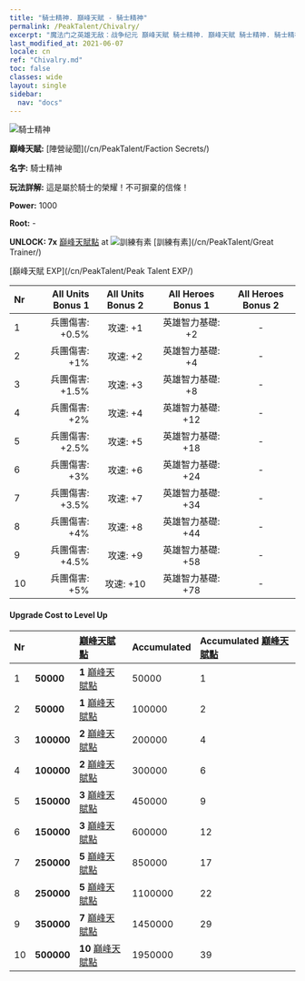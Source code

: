 ```yaml
---
title: "騎士精神. 巔峰天賦 - 騎士精神"
permalink: /PeakTalent/Chivalry/
excerpt: "魔法门之英雄无敌：战争纪元 巔峰天賦 騎士精神. 巔峰天賦 騎士精神. 騎士精神"
last_modified_at: 2021-06-07
locale: cn
ref: "Chivalry.md"
toc: false
classes: wide
layout: single
sidebar:
  nav: "docs"
---
```


  ![騎士精神](/images/pt/talent_3006.png)

  **巔峰天賦:** [陣營祕聞](/cn/PeakTalent/Faction Secrets/)

  **名字:** 騎士精神

  **玩法詳解:** 這是屬於騎士的榮耀！不可摒棄的信條！

  **Power:** 1000

  **Root:** -

  **UNLOCK: 7x** [巔峰天賦點](/cn/Items/con_934/) at ![訓練有素](/images/pt/talent_3001.png) [訓練有素](/cn/PeakTalent/Great Trainer/)

  [巔峰天賦 EXP](/cn/PeakTalent/Peak Talent EXP/)

  | Nr | All Units Bonus 1 | All Units Bonus 2 | All Heroes Bonus 1 | All Heroes Bonus 2 |
  |:---|--------------:|:-------------:|:-------------:|:-------------:|
  | 1 | 兵團傷害: +0.5% | 攻速: +1 | 英雄智力基礎: +2 | - |
  | 2 | 兵團傷害: +1% | 攻速: +2 | 英雄智力基礎: +4 | - |
  | 3 | 兵團傷害: +1.5% | 攻速: +3 | 英雄智力基礎: +8 | - |
  | 4 | 兵團傷害: +2% | 攻速: +4 | 英雄智力基礎: +12 | - |
  | 5 | 兵團傷害: +2.5% | 攻速: +5 | 英雄智力基礎: +18 | - |
  | 6 | 兵團傷害: +3% | 攻速: +6 | 英雄智力基礎: +24 | - |
  | 7 | 兵團傷害: +3.5% | 攻速: +7 | 英雄智力基礎: +34 | - |
  | 8 | 兵團傷害: +4% | 攻速: +8 | 英雄智力基礎: +44 | - |
  | 9 | 兵團傷害: +4.5% | 攻速: +9 | 英雄智力基礎: +58 | - |
  | 10 | 兵團傷害: +5% | 攻速: +10 | 英雄智力基礎: +78 | - |


#### Upgrade Cost to Level Up

  | Nr | <i class="fas fa-coins"/> | [巔峰天賦點](/cn/Items/con_934/) | Accumulated <i class="fas fa-coins"/> | Accumulated [巔峰天賦點](/cn/Items/con_934/) |
  |:---|:--------------|:-------------|:-------------|:-------------|
  | 1 | **50000** | **1** [巔峰天賦點](/cn/Items/con_934/) | 50000 | 1 |
  | 2 | **50000** | **1** [巔峰天賦點](/cn/Items/con_934/) | 100000 | 2 |
  | 3 | **100000** | **2** [巔峰天賦點](/cn/Items/con_934/) | 200000 | 4 |
  | 4 | **100000** | **2** [巔峰天賦點](/cn/Items/con_934/) | 300000 | 6 |
  | 5 | **150000** | **3** [巔峰天賦點](/cn/Items/con_934/) | 450000 | 9 |
  | 6 | **150000** | **3** [巔峰天賦點](/cn/Items/con_934/) | 600000 | 12 |
  | 7 | **250000** | **5** [巔峰天賦點](/cn/Items/con_934/) | 850000 | 17 |
  | 8 | **250000** | **5** [巔峰天賦點](/cn/Items/con_934/) | 1100000 | 22 |
  | 9 | **350000** | **7** [巔峰天賦點](/cn/Items/con_934/) | 1450000 | 29 |
  | 10 | **500000** | **10** [巔峰天賦點](/cn/Items/con_934/) | 1950000 | 39 |
